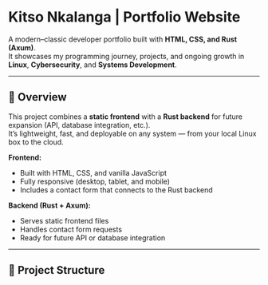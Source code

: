 # Kitso Nkalanga | Portfolio Website

A modern–classic developer portfolio built with **HTML, CSS, and Rust (Axum)**.  
It showcases my programming journey, projects, and ongoing growth in **Linux**, **Cybersecurity**, and **Systems Development**.

---

## 🧭 Overview

This project combines a **static frontend** with a **Rust backend** for future expansion (API, database integration, etc.).  
It’s lightweight, fast, and deployable on any system — from your local Linux box to the cloud.

**Frontend:**  
- Built with HTML, CSS, and vanilla JavaScript  
- Fully responsive (desktop, tablet, and mobile)  
- Includes a contact form that connects to the Rust backend  

**Backend (Rust + Axum):**  
- Serves static frontend files  
- Handles contact form requests  
- Ready for future API or database integration  

---

## 🧱 Project Structure

